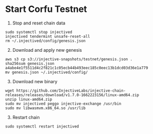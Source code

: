 # Start Corfu Testnet
1. Stop and reset chain data
```
sudo systemctl stop injectived
injectived tendermint unsafe-reset-all
rm ~/.injectived/config/genesis.json
```

2. Download and apply new genesis
```
aws s3 cp s3://injective-snapshots/testnet/genesis.json .
sha256sum genesis.json
a4abe4e1f5511d4c2f821c1c05ecb44b493eec185c0eec13b1dcd03d36e1a779
mv genesis.json ~/.injectived/config/
```

3. Download new binary
```
wget https://github.com/InjectiveLabs/injective-chain-releases/releases/download/v1.7.0-1662223156/linux-amd64.zip
unzip linux-amd64.zip
sudo mv injectived peggo injective-exchange /usr/bin
sudo mv libwasmvm.x86_64.so /usr/lib
```

3. Restart chain
```
sudo systemctl restart injectived
```
